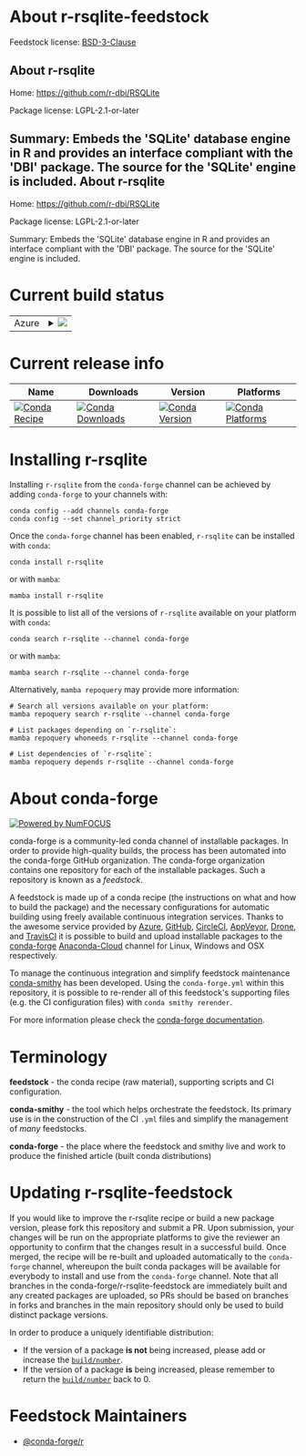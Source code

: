 About r-rsqlite-feedstock
=========================

Feedstock license: [BSD-3-Clause](https://github.com/conda-forge/r-rsqlite-feedstock/blob/main/LICENSE.txt)

About r-rsqlite
---------------

Home: https://github.com/r-dbi/RSQLite

Package license: LGPL-2.1-or-later

Summary: Embeds the 'SQLite' database engine in R and provides an interface compliant with the 'DBI' package. The source for the 'SQLite' engine is included.
About r-rsqlite
---------------

Home: https://github.com/r-dbi/RSQLite

Package license: LGPL-2.1-or-later

Summary: Embeds the 'SQLite' database engine in R and provides an interface compliant with the 'DBI' package. The source for the 'SQLite' engine is included.

Current build status
====================


<table>
    
  <tr>
    <td>Azure</td>
    <td>
      <details>
        <summary>
          <a href="https://dev.azure.com/conda-forge/feedstock-builds/_build/latest?definitionId=1573&branchName=main">
            <img src="https://dev.azure.com/conda-forge/feedstock-builds/_apis/build/status/r-rsqlite-feedstock?branchName=main">
          </a>
        </summary>
        <table>
          <thead><tr><th>Variant</th><th>Status</th></tr></thead>
          <tbody><tr>
              <td>linux_64_r_base4.1</td>
              <td>
                <a href="https://dev.azure.com/conda-forge/feedstock-builds/_build/latest?definitionId=1573&branchName=main">
                  <img src="https://dev.azure.com/conda-forge/feedstock-builds/_apis/build/status/r-rsqlite-feedstock?branchName=main&jobName=linux&configuration=linux%20linux_64_r_base4.1" alt="variant">
                </a>
              </td>
            </tr><tr>
              <td>linux_64_r_base4.2</td>
              <td>
                <a href="https://dev.azure.com/conda-forge/feedstock-builds/_build/latest?definitionId=1573&branchName=main">
                  <img src="https://dev.azure.com/conda-forge/feedstock-builds/_apis/build/status/r-rsqlite-feedstock?branchName=main&jobName=linux&configuration=linux%20linux_64_r_base4.2" alt="variant">
                </a>
              </td>
            </tr><tr>
              <td>linux_aarch64_r_base4.1</td>
              <td>
                <a href="https://dev.azure.com/conda-forge/feedstock-builds/_build/latest?definitionId=1573&branchName=main">
                  <img src="https://dev.azure.com/conda-forge/feedstock-builds/_apis/build/status/r-rsqlite-feedstock?branchName=main&jobName=linux&configuration=linux%20linux_aarch64_r_base4.1" alt="variant">
                </a>
              </td>
            </tr><tr>
              <td>linux_aarch64_r_base4.2</td>
              <td>
                <a href="https://dev.azure.com/conda-forge/feedstock-builds/_build/latest?definitionId=1573&branchName=main">
                  <img src="https://dev.azure.com/conda-forge/feedstock-builds/_apis/build/status/r-rsqlite-feedstock?branchName=main&jobName=linux&configuration=linux%20linux_aarch64_r_base4.2" alt="variant">
                </a>
              </td>
            </tr><tr>
              <td>linux_ppc64le_r_base4.1</td>
              <td>
                <a href="https://dev.azure.com/conda-forge/feedstock-builds/_build/latest?definitionId=1573&branchName=main">
                  <img src="https://dev.azure.com/conda-forge/feedstock-builds/_apis/build/status/r-rsqlite-feedstock?branchName=main&jobName=linux&configuration=linux%20linux_ppc64le_r_base4.1" alt="variant">
                </a>
              </td>
            </tr><tr>
              <td>linux_ppc64le_r_base4.2</td>
              <td>
                <a href="https://dev.azure.com/conda-forge/feedstock-builds/_build/latest?definitionId=1573&branchName=main">
                  <img src="https://dev.azure.com/conda-forge/feedstock-builds/_apis/build/status/r-rsqlite-feedstock?branchName=main&jobName=linux&configuration=linux%20linux_ppc64le_r_base4.2" alt="variant">
                </a>
              </td>
            </tr><tr>
              <td>osx_64_r_base4.1</td>
              <td>
                <a href="https://dev.azure.com/conda-forge/feedstock-builds/_build/latest?definitionId=1573&branchName=main">
                  <img src="https://dev.azure.com/conda-forge/feedstock-builds/_apis/build/status/r-rsqlite-feedstock?branchName=main&jobName=osx&configuration=osx%20osx_64_r_base4.1" alt="variant">
                </a>
              </td>
            </tr><tr>
              <td>osx_64_r_base4.2</td>
              <td>
                <a href="https://dev.azure.com/conda-forge/feedstock-builds/_build/latest?definitionId=1573&branchName=main">
                  <img src="https://dev.azure.com/conda-forge/feedstock-builds/_apis/build/status/r-rsqlite-feedstock?branchName=main&jobName=osx&configuration=osx%20osx_64_r_base4.2" alt="variant">
                </a>
              </td>
            </tr><tr>
              <td>win_64</td>
              <td>
                <a href="https://dev.azure.com/conda-forge/feedstock-builds/_build/latest?definitionId=1573&branchName=main">
                  <img src="https://dev.azure.com/conda-forge/feedstock-builds/_apis/build/status/r-rsqlite-feedstock?branchName=main&jobName=win&configuration=win%20win_64_" alt="variant">
                </a>
              </td>
            </tr>
          </tbody>
        </table>
      </details>
    </td>
  </tr>
</table>

Current release info
====================

| Name | Downloads | Version | Platforms |
| --- | --- | --- | --- |
| [![Conda Recipe](https://img.shields.io/badge/recipe-r--rsqlite-green.svg)](https://anaconda.org/conda-forge/r-rsqlite) | [![Conda Downloads](https://img.shields.io/conda/dn/conda-forge/r-rsqlite.svg)](https://anaconda.org/conda-forge/r-rsqlite) | [![Conda Version](https://img.shields.io/conda/vn/conda-forge/r-rsqlite.svg)](https://anaconda.org/conda-forge/r-rsqlite) | [![Conda Platforms](https://img.shields.io/conda/pn/conda-forge/r-rsqlite.svg)](https://anaconda.org/conda-forge/r-rsqlite) |

Installing r-rsqlite
====================

Installing `r-rsqlite` from the `conda-forge` channel can be achieved by adding `conda-forge` to your channels with:

```
conda config --add channels conda-forge
conda config --set channel_priority strict
```

Once the `conda-forge` channel has been enabled, `r-rsqlite` can be installed with `conda`:

```
conda install r-rsqlite
```

or with `mamba`:

```
mamba install r-rsqlite
```

It is possible to list all of the versions of `r-rsqlite` available on your platform with `conda`:

```
conda search r-rsqlite --channel conda-forge
```

or with `mamba`:

```
mamba search r-rsqlite --channel conda-forge
```

Alternatively, `mamba repoquery` may provide more information:

```
# Search all versions available on your platform:
mamba repoquery search r-rsqlite --channel conda-forge

# List packages depending on `r-rsqlite`:
mamba repoquery whoneeds r-rsqlite --channel conda-forge

# List dependencies of `r-rsqlite`:
mamba repoquery depends r-rsqlite --channel conda-forge
```


About conda-forge
=================

[![Powered by
NumFOCUS](https://img.shields.io/badge/powered%20by-NumFOCUS-orange.svg?style=flat&colorA=E1523D&colorB=007D8A)](https://numfocus.org)

conda-forge is a community-led conda channel of installable packages.
In order to provide high-quality builds, the process has been automated into the
conda-forge GitHub organization. The conda-forge organization contains one repository
for each of the installable packages. Such a repository is known as a *feedstock*.

A feedstock is made up of a conda recipe (the instructions on what and how to build
the package) and the necessary configurations for automatic building using freely
available continuous integration services. Thanks to the awesome service provided by
[Azure](https://azure.microsoft.com/en-us/services/devops/), [GitHub](https://github.com/),
[CircleCI](https://circleci.com/), [AppVeyor](https://www.appveyor.com/),
[Drone](https://cloud.drone.io/welcome), and [TravisCI](https://travis-ci.com/)
it is possible to build and upload installable packages to the
[conda-forge](https://anaconda.org/conda-forge) [Anaconda-Cloud](https://anaconda.org/)
channel for Linux, Windows and OSX respectively.

To manage the continuous integration and simplify feedstock maintenance
[conda-smithy](https://github.com/conda-forge/conda-smithy) has been developed.
Using the ``conda-forge.yml`` within this repository, it is possible to re-render all of
this feedstock's supporting files (e.g. the CI configuration files) with ``conda smithy rerender``.

For more information please check the [conda-forge documentation](https://conda-forge.org/docs/).

Terminology
===========

**feedstock** - the conda recipe (raw material), supporting scripts and CI configuration.

**conda-smithy** - the tool which helps orchestrate the feedstock.
                   Its primary use is in the construction of the CI ``.yml`` files
                   and simplify the management of *many* feedstocks.

**conda-forge** - the place where the feedstock and smithy live and work to
                  produce the finished article (built conda distributions)


Updating r-rsqlite-feedstock
============================

If you would like to improve the r-rsqlite recipe or build a new
package version, please fork this repository and submit a PR. Upon submission,
your changes will be run on the appropriate platforms to give the reviewer an
opportunity to confirm that the changes result in a successful build. Once
merged, the recipe will be re-built and uploaded automatically to the
`conda-forge` channel, whereupon the built conda packages will be available for
everybody to install and use from the `conda-forge` channel.
Note that all branches in the conda-forge/r-rsqlite-feedstock are
immediately built and any created packages are uploaded, so PRs should be based
on branches in forks and branches in the main repository should only be used to
build distinct package versions.

In order to produce a uniquely identifiable distribution:
 * If the version of a package **is not** being increased, please add or increase
   the [``build/number``](https://docs.conda.io/projects/conda-build/en/latest/resources/define-metadata.html#build-number-and-string).
 * If the version of a package **is** being increased, please remember to return
   the [``build/number``](https://docs.conda.io/projects/conda-build/en/latest/resources/define-metadata.html#build-number-and-string)
   back to 0.

Feedstock Maintainers
=====================

* [@conda-forge/r](https://github.com/conda-forge/r/)

